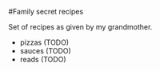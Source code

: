 #Family secret recipes

Set of recipes as given by my grandmother.

- pizzas (TODO)
- sauces (TODO)
- reads (TODO)
